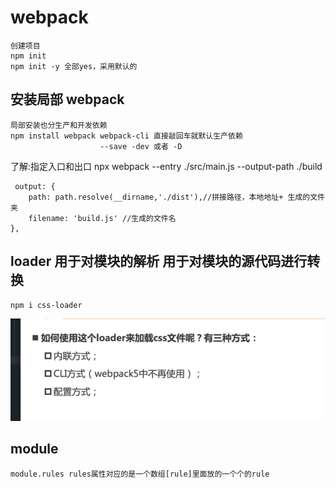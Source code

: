 <!--
 * @Author: your name
 * @Date: 2021-09-23 23:09:52
 * @LastEditTime: 2021-10-05 17:32:35
 * @LastEditors: Please set LastEditors
 * @Description: In User Settings Edit
 * @FilePath: /Vue3/03_webpack/01_webpack_base/笔记.markdown
-->

# webpack

    创建项目
    npm init
    npm init -y 全部yes，采用默认的

## 安装局部 webpack

    局部安装也分生产和开发依赖
    npm install webpack webpack-cli 直接敲回车就默认生产依赖
                        --save -dev 或者 -D

了解:指定入口和出口 npx webpack --entry ./src/main.js --output-path ./build

     output: {
        path: path.resolve(__dirname,'./dist'),//拼接路径，本地地址+ 生成的文件夹
        filename: 'build.js' //生成的文件名
    },

## loader 用于对模块的解析 用于对模块的源代码进行转换

    npm i css-loader

![img.png](img.png)

## module

    module.rules rules属性对应的是一个数组[rule]里面放的一个个的rule
